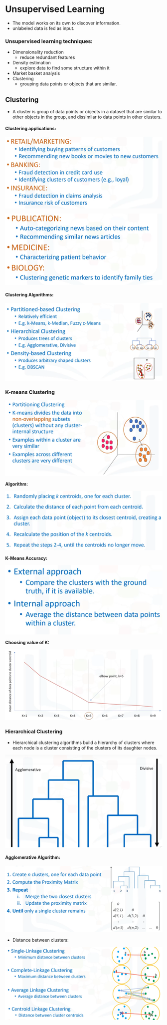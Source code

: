 # Unsupervised Learning

* The model works on its own to discover information.
* unlabeled data is fed as input.

### Unsupervised learning techniques:

* Dimensionality reduction
  * reduce redundant features
* Density estimation
  * explore data to find some structure within it
* Market basket analysis
* Clustering
  * grouping data points or objects that are similar.

## Clustering

* A cluster is group of data points or objects in a dataset that are similar to other objects in the group, and dissimilar to data points in other clusters.

#### Clustering applications:

![](../.gitbook/assets/image%20%2833%29.png)

![](../.gitbook/assets/image%20%2837%29.png)

#### Clustering Algorithms:

![](../.gitbook/assets/image%20%2834%29.png)

### K-means Clustering

![](../.gitbook/assets/image%20%2852%29.png)

**Algorithm:**

![](../.gitbook/assets/image%20%2849%29.png)

**K-Means Accuracy:**

![](../.gitbook/assets/image%20%2848%29.png)

**Choosing value of K:**

![](../.gitbook/assets/image%20%2842%29.png)

### **Hierarchical Clustering**

* Hierarchical clustering algorithms build a hierarchy of clusters where each node is a cluster consisting of the clusters of its daughter nodes.

![](../.gitbook/assets/image%20%2846%29.png)

#### Agglomerative Algorithm:

![](../.gitbook/assets/image%20%2853%29.png)

* Distance between clusters:

![](../.gitbook/assets/image%20%2844%29.png)

